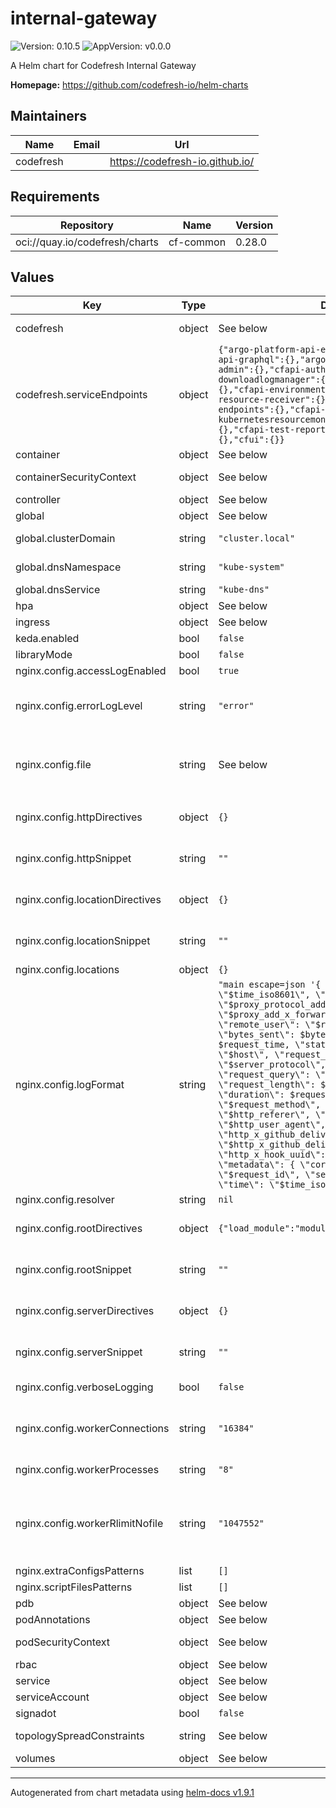 # internal-gateway

![Version: 0.10.5](https://img.shields.io/badge/Version-0.10.5-informational?style=flat-square) ![AppVersion: v0.0.0](https://img.shields.io/badge/AppVersion-v0.0.0-informational?style=flat-square)

A Helm chart for Codefresh Internal Gateway

**Homepage:** <https://github.com/codefresh-io/helm-charts>

## Maintainers

| Name | Email | Url |
| ---- | ------ | --- |
| codefresh |  | <https://codefresh-io.github.io/> |

## Requirements

| Repository | Name | Version |
|------------|------|---------|
| oci://quay.io/codefresh/charts | cf-common | 0.28.0 |

## Values

| Key | Type | Default | Description |
|-----|------|---------|-------------|
| codefresh | object | See below | Codefresh platform settings List of services endpoints and port |
| codefresh.serviceEndpoints | object | `{"argo-platform-api-events":{},"argo-platform-api-graphql":{},"argo-platform-ui":{},"cfapi-admin":{},"cfapi-auth":{},"cfapi-downloadlogmanager":{},"cfapi-endpoints":{},"cfapi-environments":{},"cfapi-gitops-resource-receiver":{},"cfapi-kubernetes-endpoints":{},"cfapi-kubernetesresourcemonitor":{},"cfapi-teams":{},"cfapi-test-reporting":{},"cfapi-ws":{},"cfui":{}}` | Override defaults here! |
| container | object | See below | Main container parameters |
| containerSecurityContext | object | See below | Container security context parameters |
| controller | object | See below | Controller parameters |
| global | object | See below | Global parameters |
| global.clusterDomain | string | `"cluster.local"` | configures cluster domain ("cluster.local" by default) |
| global.dnsNamespace | string | `"kube-system"` | configures DNS service namespace |
| global.dnsService | string | `"kube-dns"` | configures DNS service name |
| hpa | object | See below | HPA parameters |
| ingress | object | See below | Ingress parameters |
| keda.enabled | bool | `false` |  |
| libraryMode | bool | `false` |  |
| nginx.config.accessLogEnabled | bool | `true` | Enables NGINX access logs |
| nginx.config.errorLogLevel | string | `"error"` | Sets the log level of the NGINX error log. One of `debug`, `info`, `notice`, `warn`, `error`, `crit`, `alert`, or `emerg` |
| nginx.config.file | string | See below | Config file contents for Nginx. Passed through the `tpl` function to allow templating. !! Moved into separate template at `templates/nginx/configmap.yaml` |
| nginx.config.httpDirectives | object | `{}` | Allows appending custom directives to the http block (map) |
| nginx.config.httpSnippet | string | `""` | Allows appending custom configuration to the http block (string) |
| nginx.config.locationDirectives | object | `{}` | Allows appending custom directives to the location blocks (map) |
| nginx.config.locationSnippet | string | `""` | Allows appending custom configuration to the location blocks (string) |
| nginx.config.locations | object | `{}` | Allow add custom locations |
| nginx.config.logFormat | string | `"main escape=json '{ \"time\": \"$time_iso8601\", \"remote_addr\": \"$proxy_protocol_addr\", \"x-forward-for\": \"$proxy_add_x_forwarded_for\", \"remote_user\": \"$remote_user\", \"bytes_sent\": $bytes_sent, \"request_time\": $request_time, \"status\": $status, \"vhost\": \"$host\", \"request_proto\": \"$server_protocol\", \"path\": \"$uri\", \"request_query\": \"$args\", \"request_length\": $request_length, \"duration\": $request_time, \"method\": \"$request_method\", \"http_referrer\": \"$http_referer\", \"http_user_agent\": \"$http_user_agent\", \"http_x_github_delivery\": \"$http_x_github_delivery\", \"http_x_hook_uuid\": \"$http_x_hook_uuid\", \"metadata\": { \"correlationId\": \"$request_id\", \"service\": \"ingress\", \"time\": \"$time_iso8601\" } }';"` | NGINX log format |
| nginx.config.resolver | string | `nil` | Allows to set a custom resolver |
| nginx.config.rootDirectives | object | `{"load_module":"modules/ngx_http_js_module.so"}` | Allows appending custom directives to the root block (map) |
| nginx.config.rootSnippet | string | `""` | Allows appending custom directives to the root block (string) |
| nginx.config.serverDirectives | object | `{}` | Allows appending custom directives to the server block (map) |
| nginx.config.serverSnippet | string | `""` | Allows appending custom configuration to the server block (string) |
| nginx.config.verboseLogging | bool | `false` | Enable logging of 2xx and 3xx HTTP requests |
| nginx.config.workerConnections | string | `"16384"` | Sets the maximum number of simultaneous connections that can be opened by a worker process. |
| nginx.config.workerProcesses | string | `"8"` | Defines the number of worker processes. |
| nginx.config.workerRlimitNofile | string | `"1047552"` | Changes the limit on the largest size of a core file (RLIMIT_CORE) for worker processes. Used to increase the limit without restarting the main process. |
| nginx.extraConfigsPatterns | list | `[]` |  |
| nginx.scriptFilesPatterns | list | `[]` | Path to NJS scripts |
| pdb | object | See below | PDB parameters |
| podAnnotations | object | See below | Pod annotations |
| podSecurityContext | object | See below | Pod Security Context parameters |
| rbac | object | See below | RBAC parameters |
| service | object | See below | Service parameters |
| serviceAccount | object | See below | Service Account parameters |
| signadot | bool | `false` | Misc signadot configuration |
| topologySpreadConstraints | string | See below | Topologe Spread Constraints parameters |
| volumes | object | See below | Volumes parameters |

----------------------------------------------
Autogenerated from chart metadata using [helm-docs v1.9.1](https://github.com/norwoodj/helm-docs/releases/v1.9.1)
